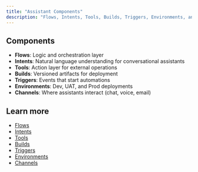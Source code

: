 ```yaml
---
title: "Assistant Components"
description: "Flows, Intents, Tools, Builds, Triggers, Environments, and Channels."
---
```


## Components

- **Flows**: Logic and orchestration layer
- **Intents**: Natural language understanding for conversational assistants
- **Tools**: Action layer for external operations
- **Builds**: Versioned artifacts for deployment
- **Triggers**: Events that start automations
- **Environments**: Dev, UAT, and Prod deployments
- **Channels**: Where assistants interact (chat, voice, email)

## Learn more

- [Flows](/assistants/components/flows)
- [Intents](/assistants/components/intents)
- [Tools](/assistants/components/tools)
- [Builds](/assistants/components/builds)
- [Triggers](/assistants/components/triggers)
- [Environments](/assistants/components/environments)
- [Channels](/assistants/components/channels)
